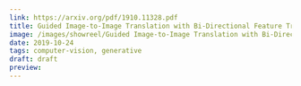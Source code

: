```yaml
---
link: https://arxiv.org/pdf/1910.11328.pdf
title: Guided Image-to-Image Translation with Bi-Directional Feature Transformation
image: /images/showreel/Guided Image-to-Image Translation with Bi-Directional Feature Transformation.jpg
date: 2019-10-24
tags: computer-vision, generative
draft: draft
preview:
---
```



